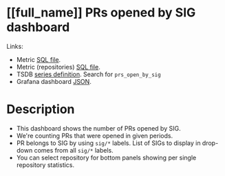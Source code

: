 <h1 id="kubernetes-dashboard">[[full_name]] PRs opened by SIG dashboard</h1>
<p>Links:</p>
<ul>
<li>Metric <a href="https://github.com/cncf/devstats/blob/master/metrics/kubernetes/prs_open_by_sig.sql" target="_blank">SQL file</a>.</li>
<li>Metric (repositories) <a href="https://github.com/cncf/devstats/blob/master/metrics/kubernetes/prs_open_by_sig_repos.sql" target="_blank">SQL file</a>.</li>
<li>TSDB <a href="https://github.com/cncf/devstats/blob/master/metrics/kubernetes/metrics.yaml" target="_blank">series definition</a>. Search for <code>prs_open_by_sig</code></li>
<li>Grafana dashboard <a href="https://github.com/cncf/devstats/blob/master/grafana/dashboards/kubernetes/prs-opened-by-sig.json" target="_blank">JSON</a>.</li>
</ul>
<h1 id="description">Description</h1>
<ul>
<li>This dashboard shows the number of PRs opened by SIG.</li>
<li>We're counting PRs that were opened in given periods.</li>
<li>PR belongs to SIG by using <code>sig/*</code> labels. List of SIGs to display in drop-down comes from all <code>sig/*</code> labels.</li>
<li>You can select repository for bottom panels showing per single repository statistics.</li>
</ul>

